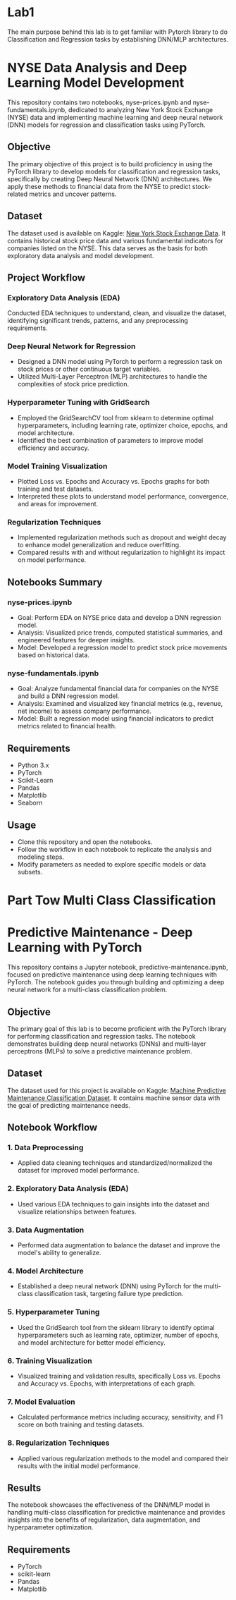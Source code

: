 # Lab1
The main purpose behind this lab is to get familiar with Pytorch library to do  Classification and Regression tasks by establishing DNN/MLP architectures.
# NYSE Data Analysis and Deep Learning Model Development

This repository contains two notebooks, nyse-prices.ipynb and nyse-fundamentals.ipynb, dedicated to analyzing New York Stock Exchange (NYSE) data and implementing machine learning and deep neural network (DNN) models for regression and classification tasks using PyTorch.

## Objective

The primary objective of this project is to build proficiency in using the PyTorch library to develop models for classification and regression tasks, specifically by creating Deep Neural Network (DNN) architectures. We apply these methods to financial data from the NYSE to predict stock-related metrics and uncover patterns.

## Dataset

The dataset used is available on Kaggle: [New York Stock Exchange Data](https://www.kaggle.com/datasets/dgawlik/nyse). It contains historical stock price data and various fundamental indicators for companies listed on the NYSE. This data serves as the basis for both exploratory data analysis and model development.

## Project Workflow
### Exploratory Data Analysis (EDA)
Conducted EDA techniques to understand, clean, and visualize the dataset, identifying significant trends, patterns, and any preprocessing requirements.

### Deep Neural Network for Regression

  - Designed a DNN model using PyTorch to perform a regression task on stock prices or other continuous target variables.
  - Utilized Multi-Layer Perceptron (MLP) architectures to handle the complexities of stock price prediction.

### Hyperparameter Tuning with GridSearch

  - Employed the GridSearchCV tool from sklearn to determine optimal hyperparameters, including learning rate, optimizer choice, epochs, and model architecture.
  - Identified the best combination of parameters to improve model efficiency and accuracy.

### Model Training Visualization

  - Plotted Loss vs. Epochs and Accuracy vs. Epochs graphs for both training and test datasets.
  - Interpreted these plots to understand model performance, convergence, and areas for improvement.

### Regularization Techniques

  - Implemented regularization methods such as dropout and weight decay to enhance model generalization and reduce overfitting.
  - Compared results with and without regularization to highlight its impact on model performance.

## Notebooks Summary

### nyse-prices.ipynb

  - Goal: Perform EDA on NYSE price data and develop a DNN regression model.
  - Analysis: Visualized price trends, computed statistical summaries, and engineered features for deeper insights.
  - Model: Developed a regression model to predict stock price movements based on historical data.

### nyse-fundamentals.ipynb

  - Goal: Analyze fundamental financial data for companies on the NYSE and build a DNN regression model.
  - Analysis: Examined and visualized key financial metrics (e.g., revenue, net income) to assess company performance.
  - Model: Built a regression model using financial indicators to predict metrics related to financial health.

## Requirements

  - Python 3.x
  - PyTorch
  - Scikit-Learn
  - Pandas
  - Matplotlib
  - Seaborn

## Usage

  - Clone this repository and open the notebooks.
  - Follow the workflow in each notebook to replicate the analysis and modeling steps.
  - Modify parameters as needed to explore specific models or data subsets.


# Part Tow Multi Class Classification

# Predictive Maintenance - Deep Learning with PyTorch

This repository contains a Jupyter notebook, predictive-maintenance.ipynb, focused on predictive maintenance using deep learning techniques with PyTorch. The notebook guides you through building and optimizing a deep neural network for a multi-class classification problem.

## Objective

The primary goal of this lab is to become proficient with the PyTorch library for performing classification and regression tasks. The notebook demonstrates building deep neural networks (DNNs) and multi-layer perceptrons (MLPs) to solve a predictive maintenance problem.

## Dataset
The dataset used for this project is available on Kaggle: [Machine Predictive Maintenance Classification Dataset](https://www.kaggle.com/datasets/shivamb/machine-predictive-maintenance-classification). It contains machine sensor data with the goal of predicting maintenance needs.

## Notebook Workflow

### 1. Data Preprocessing

  - Applied data cleaning techniques and standardized/normalized the dataset for improved model performance.

### 2. Exploratory Data Analysis (EDA)

  - Used various EDA techniques to gain insights into the dataset and visualize relationships between features.

### 3. Data Augmentation

  - Performed data augmentation to balance the dataset and improve the model's ability to generalize.

### 4. Model Architecture

  - Established a deep neural network (DNN) using PyTorch for the multi-class classification task, targeting failure type prediction.

### 5. Hyperparameter Tuning

  - Used the GridSearch tool from the sklearn library to identify optimal hyperparameters such as learning rate, optimizer, number of epochs, and model architecture for better model efficiency.

### 6. Training Visualization

  - Visualized training and validation results, specifically Loss vs. Epochs and Accuracy vs. Epochs, with interpretations of each graph.

### 7. Model Evaluation

  - Calculated performance metrics including accuracy, sensitivity, and F1 score on both training and testing datasets.

### 8. Regularization Techniques
  
  - Applied various regularization methods to the model and compared their results with the initial model performance.

## Results

The notebook showcases the effectiveness of the DNN/MLP model in handling multi-class classification for predictive maintenance and provides insights into the benefits of regularization, data augmentation, and hyperparameter optimization.

## Requirements

  - PyTorch
  - scikit-learn
  - Pandas
  - Matplotlib





